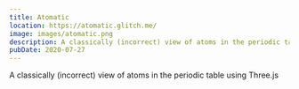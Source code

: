```yaml
---
title: Atomatic
location: https://atomatic.glitch.me/
image: images/atomatic.png
description: A classically (incorrect) view of atoms in the periodic table using Three.js
pubDate: 2020-07-27
---
```

A classically (incorrect) view of atoms in the periodic table using Three.js